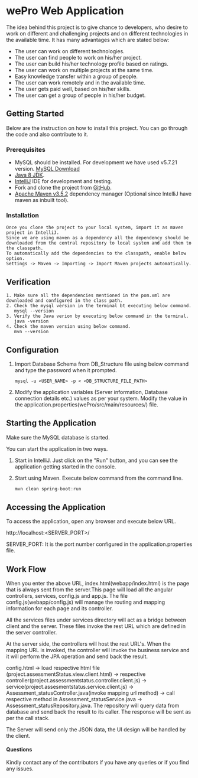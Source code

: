 # wePro Web Application

The idea behind this project is to give chance to developers, who desire to work on different and challenging projects and on different technologies in the available time. It has many advantages which are stated below:
* The user can work on different technologies.
* The user can find people to work on his/her project.
* The user can build his/her technology profile based on ratings.
* The user can work on multiple projects at the same time.
* Easy knowledge transfer within a group of people.
* The user can work remotely and in the available time.
* The user gets paid well, based on his/her skills.
* The user can get a group of people in his/her budget.


## Getting Started

Below are the instruction on how to install this project. You can go through the code and also contribute to it.

### Prerequisites 

* MySQL should be installed. For development we have used v5.7.21 version. [MySQL Download](https://dev.mysql.com/downloads/mysql/)
* [Java 8 JDK](http://www.oracle.com/technetwork/java/javase/downloads/jdk8-downloads-2133151.html).
* [IntelliJ](https://www.jetbrains.com/idea/download/) IDE for development and testing.
* Fork and clone the project from [GitHub](https://github.com/sjhingan/wePro).
* [Apache Maven v3.5.2](http://maven.apache.org/download.cgi) dependency manager (Optional since IntelliJ have maven as inbuilt tool).

### Installation

```
Once you clone the project to your local system, import it as maven project in IntelliJ.
Since we are using maven as a dependency all the dependency should be downloaded from the central repository to local system and add them to the classpath.
To automatically add the dependencies to the classpath, enable below option.
Settings -> Maven -> Importing -> Import Maven projects automatically. 
```

## Verification

```
1. Make sure all the dependencies mentioned in the pom.xml are downloaded and configured in the class path.
2. Check the mysql version in the terminal bt executing below command.
   mysql --version
3. Verify the Java verion by executing below command in the terminal.
   java -version
4. Check the maven version using below command.
   mvn --version
```

## Configuration

1. Import Database Schema from DB_Structure file using below command and type the password when it prompted.
   ```mysql
   mysql -u <USER_NAME> -p < <DB_STRUCTURE_FILE_PATH>
   ```
2. Modify the application variables (Server information, Database connection details etc.) values as per your system.
   Modify the value in the application.properties(wePro/src/main/resources/) file.
   

## Starting the Application

Make sure the MySQL database is started.

You can start the application in two ways.
1. Start in IntelliJ.
   Just click on the "Run" button, and you can see the application getting started in the console.

2. Start using Maven.
   Execute below command from the command line.
   ```java
   mvn clean spring-boot:run
   ```

## Accessing the Application

To access the application, open any browser and execute below URL.

http://localhost:<SERVER_PORT>/

SERVER_PORT: It is the port number configured in the application.properties file.

## Work Flow

When you enter the above URL, index.html(webapp/index.html) is the page that is always sent from the server.This page will
load all the angular controllers, services, config.js and app.js. The file config.js(webapp/config.js) will manage the routing
and mapping information for each page and its controller.

All the services files under services directory will act as a bridge between client and the server. These files invoke the
rest URL which are defined in the server controller.

At the server side, the controllers will host the rest URL's. When the mapping URL is invoked, the controller will invoke the
business service and it will perform the JPA operation and send back the result.

config.html -> load respective html file (project.assessmentStatus.view.client.html) -> respective controller(project.assessmentstatus.controller.client.js) -> service(project.assesmentstatus.service.client.js) -> Assessment_statusController.java(invoke mapping url method) -> call respective method in Assessment_statusService.java -> Assessment_statusRepository.java. The repository will query data from database and send back the result to its caller. The response will be sent as per the call stack.

The Server will send only the JSON data, the UI design will be handled by the client.

#### Questions

Kindly contact any of the contributors if you have any queries or if you find any issues.